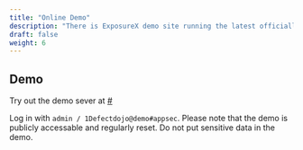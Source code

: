 ```yaml
---
title: "Online Demo"
description: "There is ExposureX demo site running the latest officially released version"
draft: false
weight: 6
---
```


## Demo

Try out the demo sever at [#](https://#)

Log in with `admin / 1Defectdojo@demo#appsec`. Please note that the demo is publicly accessable and regularly reset. Do not put sensitive data in the demo.
